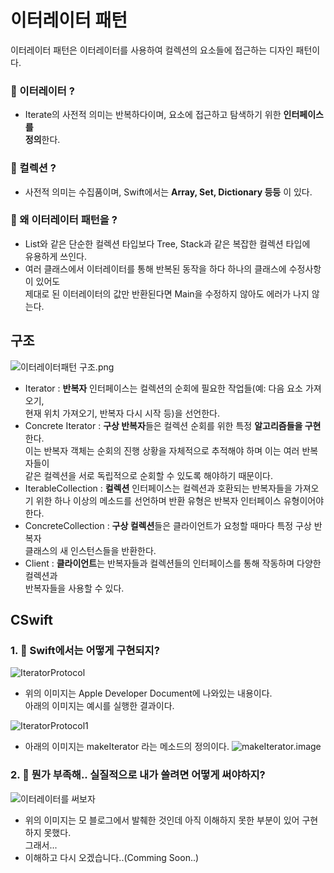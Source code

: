 # 이터레이터 패턴
이터레이터 패턴은 이터레이터를 사용하여 컬렉션의 요소들에 접근하는 디자인 패턴이다.

### 🤔 이터레이터 ?
* Iterate의 사전적 의미는 반복하다이며, 요소에 접근하고 탐색하기 위한 **인터페이스를<br> 정의**한다.

### 🤔 컬렉션 ?
* 사전적 의미는 수집품이며, Swift에서는 **Array, Set, Dictionary 등등** 이 있다.

### 🤔 왜 이터레이터 패턴을 ?
* List와 같은 단순한 컬렉션 타입보다 Tree, Stack과 같은 복잡한 컬렉션 타입에 <br>유용하게 쓰인다.
* 여러 클래스에서 이터레이터를 통해 반복된 동작을 하다 하나의 클래스에 수정사항이 있어도 <br>제대로 된 이터레이터의 값만 반환된다면 Main을 수정하지 않아도 에러가 나지 않는다.

## 구조
![이터레이터패턴 구조.png](https://refactoring.guru/images/patterns/diagrams/iterator/structure-2x.png?id=b7b4708d3f279dd046eb1692f1cba710)

* Iterator : **반복자** 인터페이스는 컬렉션의 순회에 필요한 작업들(예: 다음 요소 가져오기,<br> 현재 위치 가져오기, 반복자 다시 시작 등)을 선언한다.
* Concrete Iterator : **구상 반복자**들은 컬렉션 순회를 위한 특정 **알고리즘들을 구현**한다. <br>이는 반복자 객체는 순회의 진행 상황을 자체적으로 추적해야 하며 이는 여러 반복자들이<br> 같은 컬렉션을 서로 독립적으로 순회할 수 있도록 해야하기 때문이다.
* IterableCollection : **컬렉션** 인터페이스는 컬렉션과 호환되는 반복자들을 가져오기 위한 하나 이상의 메소드를 선언하며 반환 유형은 반복자 인터페이스 유형이어야 한다.
* ConcreteCollection : **구상 컬렉션**들은 클라이언트가 요청할 때마다 특정 구상 반복자<br> 클래스의 새 인스턴스들을 반환한다.
* Client : **클라이언트**는 반복자들과 컬렉션들의 인터페이스를 통해 작동하며 다양한 컬렉션과<br> 반복자들을 사용할 수 있다. 

## CSwift
### 1. 🤔 Swift에서는 어떻게 구현되지?
![IteratorProtocol](https://user-images.githubusercontent.com/109560875/201514032-2c4ed5cf-92ba-4304-b4b7-8c781848e0e2.png)

* 위의 이미지는 Apple Developer Document에 나와있는 내용이다.<br>아래의 이미지는 예시를 실행한 결과이다.

![IteratorProtocol1](https://user-images.githubusercontent.com/109560875/201514075-38e27527-e544-4f79-b1e2-f1508894e45b.png)

* 아래의 이미지는 makeIterator 라는 메소드의 정의이다.
![makeIterator.image](https://user-images.githubusercontent.com/109560875/201513741-9a15827b-a940-4cc6-9fda-bff9e3a6e8ba.png)

### 2. 🤔 뭔가 부족해.. 실질적으로 내가 쓸려면 어떻게 써야하지?
![이터레이터를 써보자](https://user-images.githubusercontent.com/109560875/201514304-75bca647-0b17-41d7-a6eb-95180dae1135.png)
* 위의 이미지는 모 블로그에서 발췌한 것인데 아직 이해하지 못한 부분이 있어 구현하지 못했다.<br>그래서...
* 이해하고 다시 오겠습니다..(Comming Soon..)